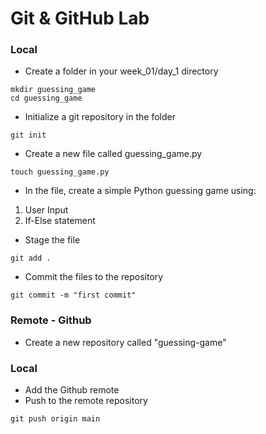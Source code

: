 # Git & GitHub Lab

### Local

* Create a folder in your week_01/day_1 directory

```
mkdir guessing_game
cd guessing_game
```

* Initialize a git repository in the folder

```
git init
```

* Create a new file called guessing_game.py

```
touch guessing_game.py
```
* In the file, create a simple Python guessing game using:

1. User Input
2. If-Else statement

* Stage the file

```
git add .
```

* Commit the files to the repository

```
git commit -m "first commit"
```

### Remote - Github

* Create a new repository called "guessing-game"

### Local

* Add the Github remote
* Push to the remote repository

```
git push origin main
```
